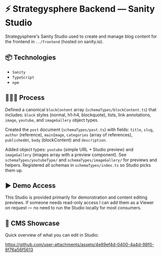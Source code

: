 # ⚡ Strategysphere Backend — Sanity Studio

Strategysphere's Sanity Studio used to create and manage blog content for the frontend in `../frontend` (hosted on sanity.io).

## 📦 Technologies

- `Sanity` 
- `TypeScript` 
- `npm` 

## 👩🏽‍🍳 Process 

Defined a canonical `blockContent` array (`schemaTypes/blockContent.ts`) that includes: `block` styles (normal, h1–h4, blockquote), lists, link annotations, `image`, `youtube`, and `imageGallery` object types.

Created the `post` document (`schemaTypes/post.ts`) with fields: `title`, `slug`, `author` (reference), `mainImage`, `categories` (array of references), `publishedAt`, `body` (blockContent) and `description`.

Added object types: `youtube` (simple URL + Studio preview) and `imageGallery` (images array with a preview component). See `schemaTypes/youtubeType/` and `schemaTypes/imageGallery/` for previews and helpers. Registered all schemas in `schemaTypes/index.ts` so Studio picks them up.


## ▶️ Demo Access

This Studio is provided primarily for demonstration and content editing previews. If someone needs read-only access I can add them as a Viewer on request — no need to run the Studio locally for most consumers.

## 📸 CMS Showcase

Quick overview of what you can edit in Studio:

https://github.com/user-attachments/assets/4e89ef4d-0400-4a4d-98f0-8f76a56f5613
